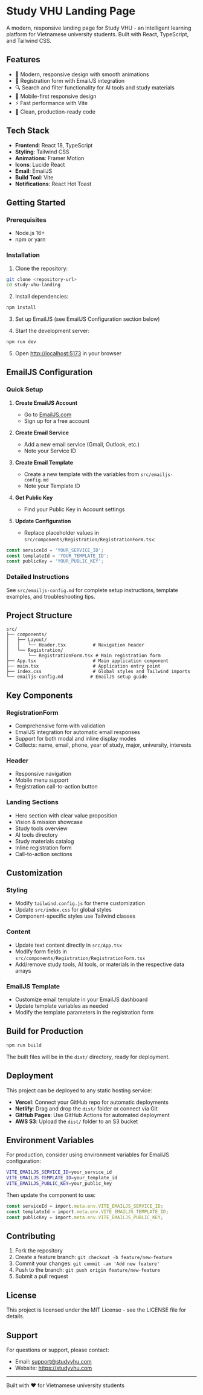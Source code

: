 # Study VHU Landing Page

A modern, responsive landing page for Study VHU - an intelligent learning platform for Vietnamese university students. Built with React, TypeScript, and Tailwind CSS.

## Features

- 🎨 Modern, responsive design with smooth animations
- 📝 Registration form with EmailJS integration
- 🔍 Search and filter functionality for AI tools and study materials
- 📱 Mobile-first responsive design
- ⚡ Fast performance with Vite
- 🎯 Clean, production-ready code

## Tech Stack

- **Frontend**: React 18, TypeScript
- **Styling**: Tailwind CSS
- **Animations**: Framer Motion
- **Icons**: Lucide React
- **Email**: EmailJS
- **Build Tool**: Vite
- **Notifications**: React Hot Toast

## Getting Started

### Prerequisites

- Node.js 16+ 
- npm or yarn

### Installation

1. Clone the repository:
```bash
git clone <repository-url>
cd study-vhu-landing
```

2. Install dependencies:
```bash
npm install
```

3. Set up EmailJS (see EmailJS Configuration section below)

4. Start the development server:
```bash
npm run dev
```

5. Open [http://localhost:5173](http://localhost:5173) in your browser

## EmailJS Configuration

### Quick Setup

1. **Create EmailJS Account**
   - Go to [EmailJS.com](https://www.emailjs.com/)
   - Sign up for a free account

2. **Create Email Service**
   - Add a new email service (Gmail, Outlook, etc.)
   - Note your Service ID

3. **Create Email Template**
   - Create a new template with the variables from `src/emailjs-config.md`
   - Note your Template ID

4. **Get Public Key**
   - Find your Public Key in Account settings

5. **Update Configuration**
   - Replace placeholder values in `src/components/Registration/RegistrationForm.tsx`:

```typescript
const serviceId = 'YOUR_SERVICE_ID';
const templateId = 'YOUR_TEMPLATE_ID';  
const publicKey = 'YOUR_PUBLIC_KEY';
```

### Detailed Instructions

See `src/emailjs-config.md` for complete setup instructions, template examples, and troubleshooting tips.

## Project Structure

```
src/
├── components/
│   ├── Layout/
│   │   └── Header.tsx          # Navigation header
│   └── Registration/
│       └── RegistrationForm.tsx # Main registration form
├── App.tsx                     # Main application component
├── main.tsx                    # Application entry point
├── index.css                   # Global styles and Tailwind imports
└── emailjs-config.md          # EmailJS setup guide
```

## Key Components

### RegistrationForm
- Comprehensive form with validation
- EmailJS integration for automatic email responses
- Support for both modal and inline display modes
- Collects: name, email, phone, year of study, major, university, interests

### Header
- Responsive navigation
- Mobile menu support
- Registration call-to-action button

### Landing Sections
- Hero section with clear value proposition
- Vision & mission showcase
- Study tools overview
- AI tools directory
- Study materials catalog
- Inline registration form
- Call-to-action sections

## Customization

### Styling
- Modify `tailwind.config.js` for theme customization
- Update `src/index.css` for global styles
- Component-specific styles use Tailwind classes

### Content
- Update text content directly in `src/App.tsx`
- Modify form fields in `src/components/Registration/RegistrationForm.tsx`
- Add/remove study tools, AI tools, or materials in the respective data arrays

### EmailJS Template
- Customize email template in your EmailJS dashboard
- Update template variables as needed
- Modify the template parameters in the registration form

## Build for Production

```bash
npm run build
```

The built files will be in the `dist/` directory, ready for deployment.

## Deployment

This project can be deployed to any static hosting service:

- **Vercel**: Connect your GitHub repo for automatic deployments
- **Netlify**: Drag and drop the `dist/` folder or connect via Git
- **GitHub Pages**: Use GitHub Actions for automated deployment
- **AWS S3**: Upload the `dist/` folder to an S3 bucket

## Environment Variables

For production, consider using environment variables for EmailJS configuration:

```bash
VITE_EMAILJS_SERVICE_ID=your_service_id
VITE_EMAILJS_TEMPLATE_ID=your_template_id
VITE_EMAILJS_PUBLIC_KEY=your_public_key
```

Then update the component to use:
```typescript
const serviceId = import.meta.env.VITE_EMAILJS_SERVICE_ID;
const templateId = import.meta.env.VITE_EMAILJS_TEMPLATE_ID;
const publicKey = import.meta.env.VITE_EMAILJS_PUBLIC_KEY;
```

## Contributing

1. Fork the repository
2. Create a feature branch: `git checkout -b feature/new-feature`
3. Commit your changes: `git commit -am 'Add new feature'`
4. Push to the branch: `git push origin feature/new-feature`
5. Submit a pull request

## License

This project is licensed under the MIT License - see the LICENSE file for details.

## Support

For questions or support, please contact:
- Email: support@studyvhu.com
- Website: https://studyvhu.com

---

Built with ❤️ for Vietnamese university students